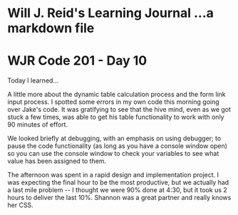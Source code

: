 Will J. Reid's Learning Journal
...a markdown file
===============================
# WJR Code 201 - Day 10

Today I learned...

A little more about the dynamic table calculation process and the form link input process.  I spotted some errors in my own code this morning going over Jake's code.  It was gratifying to see that the hive mind, even as we got stuck a few times, was able to get his table functionality to work with only 90 minutes of effort.  

We looked briefly at debugging, with an emphasis on using debugger; to pause the code functionality (as long as you have a console window open) so you can use the console window to check your variables to see what value has been assigned to them.  

The afternoon was spent in a rapid design and implementation project.  I was expecting the final hour to be the most productive, but we actually had a last mile problem -- I thought we were 90% done at 4:30, but it took us 2 hours to deliver the last 10%.  Shannon was a great partner and really knows her CSS.
